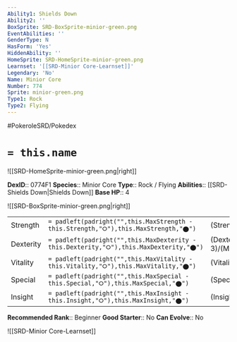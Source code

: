 ```yaml
---
Ability1: Shields Down
Ability2: ''
BoxSprite: SRD-BoxSprite-minior-green.png
EventAbilities: ''
GenderType: N
HasForm: 'Yes'
HiddenAbility: ''
HomeSprite: SRD-HomeSprite-minior-green.png
Learnset: '[[SRD-Minior Core-Learnset]]'
Legendary: 'No'
Name: Minior Core
Number: 774
Sprite: minior-green.png
Type1: Rock
Type2: Flying
---
```


#PokeroleSRD/Pokedex

# `= this.name`

![[SRD-HomeSprite-minior-green.png|right]]

**DexID**:: 0774F1
**Species**:: Minior Core
**Type**:: Rock / Flying
**Abilities**:: [[SRD-Shields Down|Shields Down]]
**Base HP**:: 4

![[SRD-BoxSprite-minior-green.png|right]]

|           |                                                                                        |                                          |
| --------- | -------------------------------------------------------------------------------------- | ---------------------------------------- |
| Strength  | `= padleft(padright("",this.MaxStrength - this.Strength,"⭘"),this.MaxStrength,"⬤")`    | (Strength::3)/(MaxStrength::6)   |
| Dexterity | `= padleft(padright("",this.MaxDexterity - this.Dexterity,"⭘"),this.MaxDexterity,"⬤")` | (Dexterity:: 3)/(MaxDexterity::7) |
| Vitality  | `= padleft(padright("",this.MaxVitality - this.Vitality,"⭘"),this.MaxVitality,"⬤")`    | (Vitality::2)/(MaxVitality::4)   |
| Special   | `= padleft(padright("",this.MaxSpecial - this.Special,"⭘"),this.MaxSpecial,"⬤")`       | (Special::3)/(MaxSpecial::6)     |
| Insight   | `= padleft(padright("",this.MaxInsight - this.Insight,"⭘"),this.MaxInsight,"⬤")`       | (Insight::2)/(MaxInsight::4)     |

**Recommended Rank**:: Beginner
**Good Starter**:: No
**Can Evolve**:: No

![[SRD-Minior Core-Learnset]]